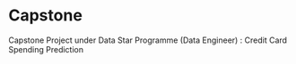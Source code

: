 # Capstone
Capstone Project under Data Star Programme (Data Engineer) : Credit Card Spending Prediction
